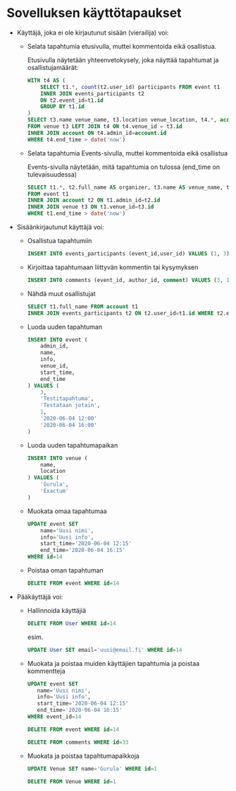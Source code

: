 # Sovelluksen käyttötapaukset

* Käyttäjä, joka ei ole kirjautunut sisään (vierailija) voi:
    - Selata tapahtumia etusivulla, muttei kommentoida eikä osallistua.

        Etusivulla näytetään yhteenvetokysely, joka näyttää tapahtumat ja osallistujamäärät:
        ```sql
        WITH t4 AS (
            SELECT t1.*, count(t2.user_id) participants FROM event t1
            INNER JOIN events_participants t2
            ON t2.event_id=t1.id
            GROUP BY t1.id
        )
        SELECT t3.name venue_name, t3.location venue_location, t4.*, account.full_name as organizer
        FROM venue t3 LEFT JOIN t4 ON t4.venue_id = t3.id
        INNER JOIN account ON t4.admin_id=account.id
        WHERE t4.end_time > date('now')
        ```
    - Selata tapahtumia Events-sivulla, muttei kommentoida eikä osallistua

        Events-sivulla näytetään, mitä tapahtumia on tulossa (end_time on tulevaisuudessa)

        ```sql
        SELECT t1.*, t2.full_name AS organizer, t3.name AS venue_name, t3.location AS venue_location
        FROM event t1
        INNER JOIN account t2 ON t1.admin_id=t2.id
        INNER JOIN venue t3 ON t1.venue_id=t3.id
        WHERE t1.end_time > date('now')
        ```

* Sisäänkirjautunut käyttäjä voi:
    - Osallistua tapahtumiin

        ```sql
        INSERT INTO events_participants (event_id,user_id) VALUES (1, 3)
        ```
    - Kirjoittaa tapahtumaan liittyvän kommentin tai kysymyksen

        ```sql
        INSERT INTO comments (event_id, author_id, comment) VALUES (3, 1, 'Onko ruokaa tarjolla?')
        ```

    - Nähdä muut osallistujat
    
        ```sql
        SELECT t1.full_name FROM account t1
        INNER JOIN events_participants t2 ON t2.user_id=t1.id WHERE t2.event_id=1
        ```
        
    - Luoda uuden tapahtuman

        ```sql
        INSERT INTO event (
            admin_id,
            name,
            info,
            venue_id,
            start_time,
            end_time
        ) VALUES (
            3,
            'Testitapahtuma',
            'Testataan jotain',
            1,
            '2020-06-04 12:00'
            '2020-06-04 16:00'
        )
        ```
    - Luoda uuden tapahtumapaikan

        ```sql
        INSERT INTO venue (
            name,
            location
        ) VALUES (
            'Gurula',
            'Exactum'
        )
        ```
    - Muokata omaa tapahtumaa

        ```sql
        UPDATE event SET
            name='Uusi nimi',
            info='Uusi info',
            start_time='2020-06-04 12:15'
            end_time='2020-06-04 16:15'
        WHERE id=14
        ```

    - Poistaa oman tapahtuman

        ```sql
        DELETE FROM event WHERE id=14
        ```

* Pääkäyttäjä voi:
    - Hallinnoida käyttäjiä

        ```sql
        DELETE FROM User WHERE id=14
        ```

        esim.
        ```sql
        UPDATE User SET email='uusi@email.fi' WHERE id=14
        ```

    - Muokata ja poistaa muiden käyttäjien tapahtumia ja poistaa kommentteja

         ```sql
        UPDATE event SET
            name='Uusi nimi',
            info='Uusi info',
            start_time='2020-06-04 12:15'
            end_time='2020-06-04 16:15'
        WHERE event_id=14
        ```

         ```sql
        DELETE FROM event WHERE id=14
        ```

         ```sql
        DELETE FROM comments WHERE id=33
        ```
    
    - Muokata ja poistaa tapahtumapaikkoja

        ```sql
        UPDATE Venue SET name='Gurula' WHERE id=1
        ```

        ```sql
        DELETE FROM Venue WHERE id=1
        ```